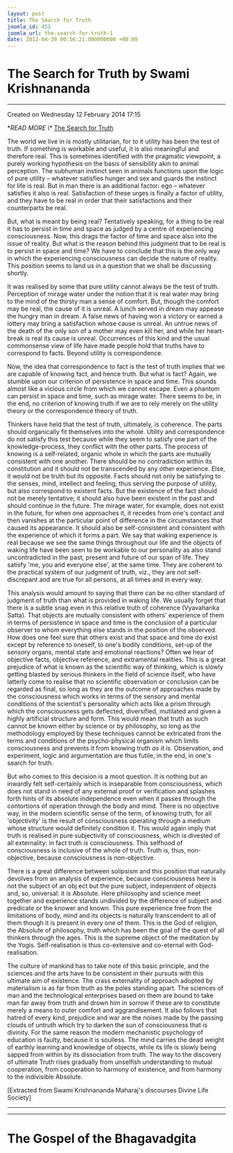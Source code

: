 ```yaml
---
layout: post
title: The Search for Truth
joomla_id: 451
joomla_url: the-search-for-truth-1
date: 2012-04-30 00:56:21.000000000 +00:00
---
```

# The Search for Truth by Swami Krishnananda

* * *

Created on Wednesday 12 February 2014 17:15

**READ MORE \\\** [The Search for Truth](http://www.swami-krishnananda.org/disc/disc_51.html)

The world we live in is mostly utilitarian, for to it utility has been the test of truth. If something is workable and useful, it is also meaningful and therefore real. This is sometimes identified with the pragmatic viewpoint, a purely working hypothesis on the basis of sensibility akin to animal perception. The subhuman instinct seen in animals functions upon the logic of pure utility – whatever satisfies hunger and sex and guards the instinct for life is real. But in man there is an additional factor: ego – whatever satisfies it also is real. Satisfaction of these urges is finally a factor of utility, and they have to be real in order that their satisfactions and their counterparts be real.

But, what is meant by being real? Tentatively speaking, for a thing to be real it has to persist in time and space as judged by a centre of experiencing consciousness. Now, this drags the factor of time and space also into the issue of reality. But what is the reason behind this judgment that to be real is to persist in space and time? We have to conclude that this is the only way in which the experiencing consciousness can decide the nature of reality. This position seems to land us in a question that we shall be discussing shortly.

It was realised by some that pure utility cannot always be the test of truth. Perception of mirage water under the notion that it is real water may bring to the mind of the thirsty man a sense of comfort. But, though the comfort may be real, the cause of it is unreal. A lunch served in dream may appease the hungry man in dream. A false news of having won a victory or earned a lottery may bring a satisfaction whose cause is unreal. An untrue news of the death of the only son of a mother may even kill her, and while her heart-break is real its cause is unreal. Occurrences of this kind and the usual commonsense view of life have made people hold that truths have to correspond to facts. Beyond utility is correspondence.

Now, the idea that correspondence to fact is the test of truth implies that we are capable of knowing fact, and hence truth. But what is fact? Again, we stumble upon our criterion of persistence in space and time. This sounds almost like a vicious circle from which we cannot escape. Even a phantom can persist in space and time, such as mirage water. There seems to be, in the end, no criterion of knowing truth if we are to rely merely on the utility theory or the correspondence theory of truth.

Thinkers have held that the test of truth, ultimately, is coherence. The parts should organically fit themselves into the whole. Utility and correspondence do not satisfy this test because while they seem to satisfy one part of the knowledge-process, they conflict with the other parts. The process of knowing is a self-related, organic whole in which the parts are mutually consistent with one another. There should be no contradiction within its constitution and it should not be transcended by any other experience. Else, it would not be truth but its opposite. Facts should not only be satisfying to the senses, mind, intellect and feeling, thus serving the purpose of utility, but also correspond to existent facts. But the existence of the fact should not be merely tentative; it should also have been existent in the past and should continue in the future. The mirage water, for example, does not exist in the future, for when one approaches it, it recedes from one's contact and then vanishes at the particular point of difference in the circumstances that caused its appearance. It should also be self-consistent and consistent with the experience of which it forms a part. We say that waking experience is real because we see the same things throughout our life and the objects of waking life have been seen to be workable to our personality as also stand uncontradicted in the past, present and future of our span of life. They satisfy 'me, you and everyone else', at the same time. They are coherent to the practical system of our judgment of truth, viz., they are not self-discrepant and are true for all persons, at all times and in every way.

This analysis would amount to saying that there can be no other standard of judgment of truth than what is provided in waking life. We usually forget that there is a subtle snag even in this relative truth of coherence (Vyavaharika Satta). That objects are mutually consistent with others' experience of them in terms of persistence in space and time is the conclusion of a particular observer to whom everything else stands in the position of the observed. How does one feel sure that others exist and that space and time do exist except by reference to oneself, to one's bodily conditions, set-up of the sensory organs, mental state and emotional reactions? Often we hear of objective facts, objective reference, and extra­mental realities. This is a great prejudice of what is known as the scientific way of thinking, which is slowly getting blasted by serious thinkers in the field of science itself, who have latterly come to realise that no scientific observation or conclusion can be regarded as final, so long as they are the outcome of approaches made by the consciousness which works in terms of the sensory and mental conditions of the scientist's personality which acts like a prism through which the consciousness gets deflected, diversified, mutilated and given a highly artificial structure and form. This would mean that truth as such cannot be known either by science or by philosophy, so long as the methodology employed by these techniques cannot be extricated from the terms and conditions of the psycho-physical organism which limits consciousness and prevents it from knowing truth _as it is._ Observation, and experiment, logic and argumentation are thus futile, in the end, in one's search for truth.

But who comes to this decision is a moot question. It is nothing but an inwardly felt self-certainly which is inseparable from consciousness, which does not stand in need of any external proof or verification and splashes forth hints of its absolute independence even when it passes through the contortions of operation through the body and mind. There is no objective way, in the modern scientific sense of the term, of knowing truth, for all 'objectivity' is the result of consciousness operating through a medium whose structure would definitely condition it. This would again imply that truth is realised in pure subjectivity of consciousness, which is divested of all externality: in fact truth _is_ consciousness. This selfhood of consciousness is inclusive of the whole of truth. Truth is, thus, non-objective, because consciousness is non-objective.

There is a great difference between solipsism and this position that naturally devolves from an analysis of experience, because consciousness here is not the subject of an obj ect but the pure subject, independent of objects and, so, universal: it is Absolute. Here philosophy and science meet together and experience stands undivided by the difference of subject and predicate or the knower and known. This pure experience free from the limitations of body, mind and its objects is naturally transcendent to all of them though it is present in every one of them. This is the God of religion, the Absolute of philosophy, truth which has been the goal of the quest of all thinkers through the ages. This is the supreme object of the meditation by the Yogis. Self-realisation is thus co-extensive and co-eternal with God­realisation.

The culture of mankind has to take note of this basic principle, and the sciences and the arts have to be consistent in their pursuits with this ultimate aim of existence. The crass externality of approach adopted by materialism is as far from truth as the poles standing apart. The sciences of man and the technological enterprises based on them are bound to take man far away from truth and drown him in sorrow if these are to constitute merely a means to outer comfort and aggrandisement. It also follows that hatred of every kind, prejudice and war are the noises made by the passing clouds of untruth which try to darken the sun of consciousness that is divinity. For the same reason the modern mechanistic psychology of education is faulty, because it is soulless. The mind carries the dead weight of earthly learning and knowledge of objects, while its life is slowly being sapped from within by its dissociation from truth. The way to the discovery of ultimate Truth rises gradually from unselfish understanding to mutual cooperation, from cooperation to harmony of existence, and from harmony to the indivisible Absolute.

[Extracted from Swami Krishnananda Maharaj's discourses Divine Life Society]

* * *



* * *



# The Gospel of the Bhagavadgita

